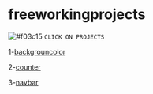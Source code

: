 # freeworkingprojects
![#f03c15](https://via.placeholder.com/15/f03c15/000000?text=+) `CLICK ON PROJECTS`

1-[backgrouncolor](https://acraly.github.io/freeworkingprojects/backgrouncolor)  <br/>

2-[counter](https://acraly.github.io/freeworkingprojects/counter)  <br/>

3-[navbar](https://acraly.github.io/freeworkingprojects/navbar)  <br/>
 <br/>

